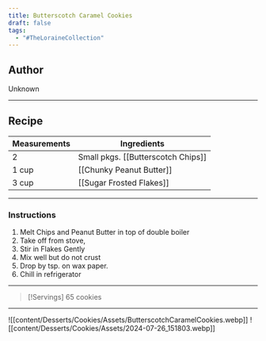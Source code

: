 ```yaml
---
title: Butterscotch Caramel Cookies
draft: false
tags:
  - "#TheLoraineCollection"
---
```

## Author
Unknown
___
## Recipe

| Measurements | Ingredients                        |
| :----------- | ---------------------------------- |
| 2            | Small pkgs. [[Butterscotch Chips]] |
| 1 cup        | [[Chunky Peanut Butter]]           |
| 3 cup        | [[Sugar Frosted Flakes]]           |
___
### Instructions
1. Melt Chips and Peanut Butter in top of double boiler
2. Take off from stove,
3. Stir in Flakes Gently
4. Mix well but do not crust
5. Drop by tsp. on wax paper.
6. Chill in refrigerator
___
>[!Servings]
>65 cookies

___
![[content/Desserts/Cookies/Assets/ButterscotchCaramelCookies.webp]]
![[content/Desserts/Cookies/Assets/2024-07-26_151803.webp]]